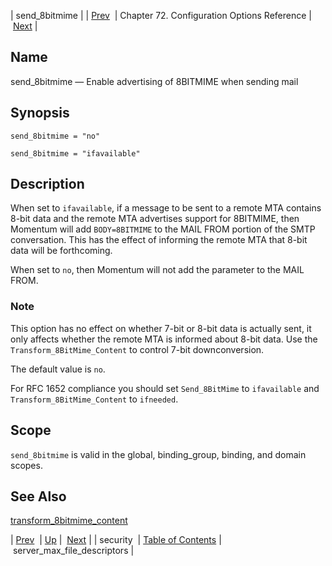 | send_8bitmime |
| [Prev](conf.ref.security)  | Chapter 72. Configuration Options Reference |  [Next](conf.ref.server_max_file_descriptors) |

<a name="conf.ref.send_8bitmime"></a>
## Name

send_8bitmime — Enable advertising of 8BITMIME when sending mail

## Synopsis

`send_8bitmime = "no"`

`send_8bitmime = "ifavailable"`

<a name="idp26493968"></a>
## Description

When set to `ifavailable`, if a message to be sent to a remote MTA contains 8-bit data and the remote MTA advertises support for 8BITMIME, then Momentum will add `BODY=8BITMIME` to the MAIL FROM portion of the SMTP conversation. This has the effect of informing the remote MTA that 8-bit data will be forthcoming.

When set to `no`, then Momentum will not add the parameter to the MAIL FROM.

### Note

This option has no effect on whether 7-bit or 8-bit data is actually sent, it only affects whether the remote MTA is informed about 8-bit data. Use the `Transform_8BitMime_Content` to control 7-bit downconversion.

The default value is `no`.

For RFC 1652 compliance you should set `Send_8BitMime` to `ifavailable` and `Transform_8BitMime_Content` to `ifneeded`.

<a name="idp26502656"></a>
## Scope

`send_8bitmime` is valid in the global, binding_group, binding, and domain scopes.

<a name="idp26504960"></a>
## See Also

[transform_8bitmime_content](conf.ref.transform_8bitmime_content "transform_8bitmime_content")

| [Prev](conf.ref.security)  | [Up](config.options.ref) |  [Next](conf.ref.server_max_file_descriptors) |
| security  | [Table of Contents](index) |  server_max_file_descriptors |

